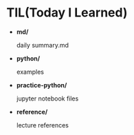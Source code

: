 # TIL(Today I Learned)

- **md/**

  daily summary.md

- **python/**

  examples

- **practice-python/**

  jupyter notebook files
  
- **reference/**
  
  lecture references
